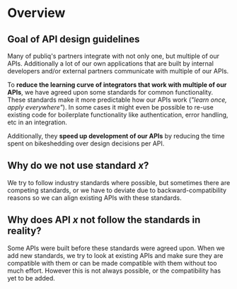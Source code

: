 # Overview

## Goal of API design guidelines

Many of publiq's partners integrate with not only one, but multiple of our APIs. Additionally a lot of our own applications that are built by internal developers and/or external partners communicate with multiple of our APIs.

To **reduce the learning curve of integrators that work with multiple of our APIs**, we have agreed upon some standards for common functionality. These standards make it more predictable how our APIs work (*"learn once, apply everywhere"*). In some cases it might even be possible to re-use existing code for boilerplate functionality like authentication, error handling, etc in an integration.

Additionally, they **speed up development of our APIs** by reducing the time spent on bikeshedding over design decisions per API.

## Why do we not use standard *x*?

We try to follow industry standards where possible, but sometimes there are competing standards, or we have to deviate due to backward-compatibility reasons so we can align existing APIs with these standards.

## Why does API *x* not follow the standards in reality?

Some APIs were built before these standards were agreed upon. When we add new standards, we try to look at existing APIs and make sure they are compatible with them or can be made compatible with them without too much effort. However this is not always possible, or the compatibility has yet to be added.

